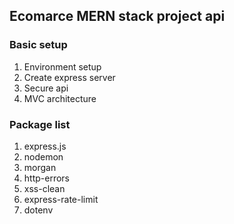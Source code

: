 ## Ecomarce MERN stack project api

### Basic setup

1. Environment setup
2. Create express server
3. Secure api
4. MVC architecture

### Package list

1. express.js
2. nodemon
3. morgan
4. http-errors
5. xss-clean
6. express-rate-limit
7. dotenv
